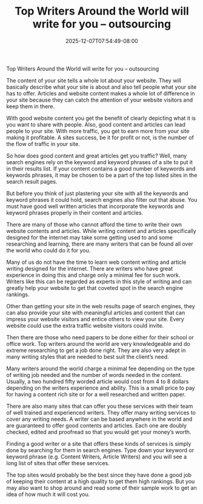 ﻿---
title: "Top Writers Around the World will write for you – outsourcing"
date: 2025-12-07T07:54:49-08:00
description: "artmarketing Tips for Web Success"
featured_image: "/images/artmarketing.jpg"
tags: ["artmarketing"]
---

Top Writers Around the World will write for you – outsourcing


The content of your site tells a whole lot about your website. They will basically describe what your site is about and also tell people what your site has to offer. Articles and website content makes a whole lot of difference in your site because they can catch the attention of your website visitors and keep them in there.

With good website content you get the benefit of clearly depicting what it is you want to share with people. Also, good content and articles can lead people to your site. With more traffic, you get to earn more from your site making it profitable. A sites success, be it for profit or not, is the number of the flow of traffic in your site. 

So how does good content and great articles get you traffic? Well, many search engines rely on the keyword and keyword phrases of a site to put it in their results list. If your content contains a good number of keywords and keywords phrases, it may be chosen to be a part of the top listed sites in the search result pages. 

But before you think of just plastering your site with all the keywords and keyword phrases it could hold, search engines also filter out that abuse. You must have good well written articles that incorporate the keywords and keyword phrases properly in their content and articles. 

There are many of those who cannot afford the time to write their own website contents and articles. While writing content and articles specifically designed for the internet may take some getting used to and some researching and learning, there are many writers that can be found all over the world who could do it for you.

Many of us do not have the time to learn web content writing and article writing designed for the internet. There are writers who have great experience in doing this and charge only a minimal fee for such work. Writers like this can be regarded as experts in this style of writing and can greatly help your website to get that coveted spot in the search engine rankings. 

Other than getting your site in the web results page of search engines, they can also provide your site with meaningful articles and content that can impress your website visitors and entice others to view your site. Every website could use the extra traffic website visitors could invite. 

Then there are those who need papers to be done either for their school or office work. Top writers around the world are very knowledgeable and do extreme researching to get a job done right. They are also very adept in many writing styles that are needed to best suit the client’s need. 

Many writers around the world charge a minimal fee depending on the type of writing job needed and the number of words needed in the content. Usually, a two hundred fifty worded article would cost from 4 to 8 dollars depending on the writers experience and ability. This is a small price to pay for having a content rich site or for a well researched and written paper. 

There are also many sites that can offer you these services with their team of well trained and experienced writers. They offer many writing services to cover any writing needs. A writer can be based anywhere in the world and are guaranteed to offer good contents and articles. Each one are doubly checked, edited and proofread so that you would get your money’s worth. 

Finding a good writer or a site that offers these kinds of services is simply done by searching for them in search engines. Type down your keyword or keyword phrase (e.g. Content Writers, Article Writers) and you will see a long list of sites that offer these services. 

The top sites would probably be the best since they have done a good job of keeping their content at a high quality to get them high rankings. But you may also want to shop around and read some of their sample work to get an idea of how much it will cost you. 

